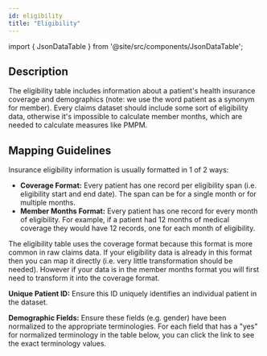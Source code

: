 ```yaml
---
id: eligibility
title: "Eligibility"
---
```


import { JsonDataTable } from '@site/src/components/JsonDataTable';

## Description
The eligibility table includes information about a patient's health insurance coverage and demographics (note: we use the word patient as a synonym for member).  Every claims dataset should include some sort of eligibility data, otherwise it's impossible to calculate member months, which are needed to calculate measures like PMPM.

## Mapping Guidelines
Insurance eligibility information is usually formatted in 1 of 2 ways: 

- **Coverage Format:** Every patient has one record per eligibility span (i.e. eligibility start and end date).  The span can be for a single month or for multiple months.
- **Member Months Format:** Every patient has one record for every month of eligibility.  For example, if a patient had 12 months of medical coverage they would have 12 records, one for each month of eligibility.

The eligibility table uses the coverage format because this format is more common in raw claims data.  If your eligibility data is already in this format then you can map it directly (i.e. very little transformation should be needed).  However if your data is in the member months format you will first need to transform it into the coverage format.

**Unique Patient ID:** Ensure this ID uniquely identifies an individual patient in the dataset.

**Demographic Fields:** Ensure these fields (e.g. gender) have been normalized to the appropriate terminologies.  For each field that has a "yes" for normalized terminology in the table below, you can click the link to see the exact terminology values.




<JsonDataTable  jsonPath="nodes.model\.claims_data_model\.eligibility.columns" />
